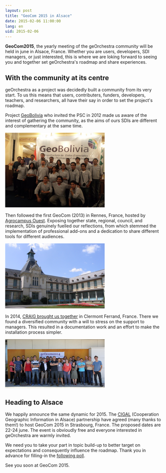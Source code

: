 ```yaml
---
layout: post
title: "GeoCom 2015 in Alsace"
date: 2015-02-06 11:00:00
lang: en
uid: 2015-02-06
---
```


**GeoCom2015**, the yearly meeting of the geOrchestra community will be held in june in Alsace, France. Whether you are users, developers, SDI managers, or just interested, this is where we are loking forward to seeing you and together set geOrchestra's roadmap and share experiences.

<!--more-->

## With the community at its centre

geOrchestra as a project was decidedly built a community from its very start. To us this means that users, contributers, funders, developers, teachers, and researchers, all have their say in order to set the project's roadmap.

Project [GeoBolivia](http://geo.gob.bo/) who invited the PSC in 2012 made us aware of the interest of gathering the community, as the aims of ours SDIs are different and complementary at the same time.

<img src="/public/posts/2015-02-06/equipogeobolivia-48779.jpg" width="320" alt="bolivia 2012" />

Then followed the first GeoCom (2013) in Rennes, France, hosted by [Agrocampus Ouest](http://geowww.agrocampus-ouest.fr/). Exposing together state, regional, council, and research, SDIs genuinely fuelled our reflections, from which stemmed the implementation of professional add-ons and a dedication to share different tools for different audiences.

<img src="/public/AGROCAMPUS.jpg" width="320" alt="agrocampus ouest 2013" />

In 2014, [CRAIG brought us together](http://www.craig.fr/reunions/1229-georchestra-community-meeting) in Clermont Ferrand, France. There we found a diversified community with a will to stress on the support to managers. This resulted in a documentation work and an effort to make the installation process simpler.

<img src="/public/posts/2015-02-06/geocom2014.png" width="320" alt="craig 2014" />


## Heading to Alsace

We happily announce the same dynamic for 2015. The [CIGAL](http://www.cigalsace.org/) (Cooperation Geographic Information in Alsace) partnership have agreed (many thanks to them!) to host GeoCom 2015 in Strasbourg, France. The proposed dates are 22-24 june. The event is obvioudly free and everyone interested in geOrchestra are warmly invited.

We need you to take your part in topic build-up to better target on expectations and consequently influence the roadmap. Thank you in advance for filling-in the [following poll](https://sdi.georchestra.org/limesurvey/index.php/446666/lang-en).

See you soon at GeoCom 2015.
